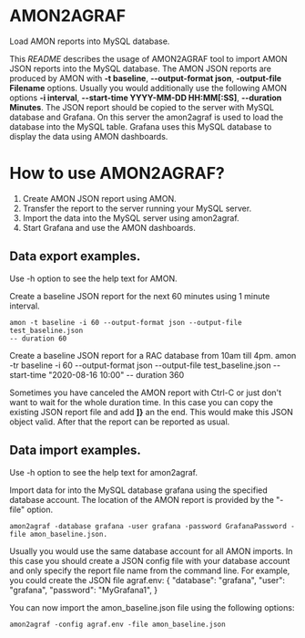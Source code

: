# AMON2AGRAF
Load AMON reports into MySQL database.

This *README* describes the usage of AMON2AGRAF tool to import AMON JSON reports 
into the MySQL database. The AMON JSON reports are produced by AMON with 
**-t baseline**, **--output-format json**, **-output-file Filename** options.
Usually you would additionally use the following AMON options **-i interval**, 
**--start-time YYYY-MM-DD HH:MM[:SS]**, **--duration Minutes**. The JSON 
report should be copied to the server with MySQL database and Grafana. On 
this server the amon2agraf is used to load the database into the MySQL table. 
Grafana uses this MySQL database to display the data using AMON dashboards.


# How to use AMON2AGRAF? #

1. Create AMON JSON report using AMON.
1. Transfer the report to the server running your MySQL server.
1. Import the data into the MySQL server using amon2agraf.
1. Start Grafana and use the AMON dashboards.


## Data export examples. ##

Use -h option to see the help text for AMON.

Create a baseline JSON report for the next 60 minutes using 1 minute interval.

    amon -t baseline -i 60 --output-format json --output-file test_baseline.json 
    -- duration 60
    

Create a baseline JSON report for a RAC database from 10am till 4pm.
    amon -tr baseline -i 60 --output-format json --output-file test_baseline.json 
    --start-time "2020-08-16 10:00" -- duration 360

Sometimes you have canceled the AMON report with Ctrl-C or just don't want to wait 
for the whole duration time. In this case you can copy the existing JSON report 
file and add **]}** an the end. This would make this JSON object valid. After that 
the report can be reported as usual.


## Data import examples. ##

Use -h option to see the help text for amon2agraf.

Import data for into the MySQL database grafana using the specified database
account. The location of the AMON report is provided by the "-file" option.

    amon2agraf -database grafana -user grafana -password GrafanaPassword -file amon_baseline.json.

Usually you would use the same database account for all AMON imports. In this 
case you should create a JSON config file with your database account and only 
specify the report file name from the command line. For example, you could 
create the JSON file agraf.env:
   {
      "database": "grafana",
      "user": "grafana",
      "password": "MyGrafana1",
   }

You can now import the amon_baseline.json file using the following options:

    amon2agraf -config agraf.env -file amon_baseline.json

